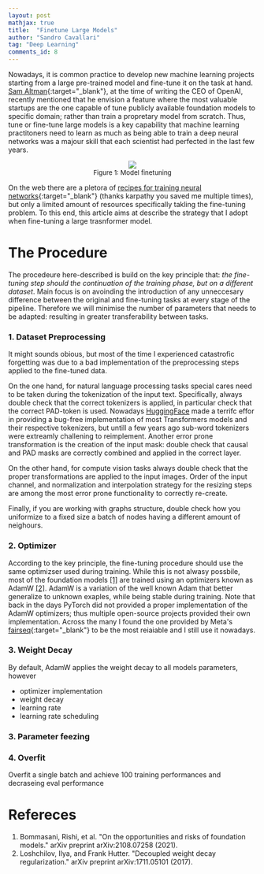 ```yaml
---
layout: post
mathjax: true
title:  "Finetune Large Models"
author: "Sandro Cavallari"
tag: "Deep Learning"
comments_id: 8
---
```


Nowadays, it is common practice to develop new machine learning projects starting from a large pre-trained model and fine-tune it on the task at hand.
[Sam Altman](https://youtu.be/WHoWGNQRXb0?t=170){:target="_blank"}, at the time of writing the CEO of OpenAI, recently mentioned that he envision a feature where the most valuable startups are the one capable of tune publicly available foundation models to specific domain; rather than train a propretary model from scratch.
Thus, tune or fine-tune large models is a key capability that machine learning practitoners need to learn as much as being able to train a deep neural networks was a majour skill that each scientist had perfected in the last few years.

<div style="text-align:center;" id="fig:intro_finetuning">
    <figure>
        <img src="{{site.baseurl}}/assets/img/finetune/intro.png" style="max-width: 98%">
        <figcaption style="font-size:small;">
            Figure 1: Model finetuning
        </figcaption>
    </figure>
</div>



On the web there are a pletora of [recipes for training neural networks](http://karpathy.github.io/2019/04/25/recipe/){:target="_blank"} (thanks karpathy you saved me multiple times), but only a limited amount of resources specifically takling the fine-tuning problem.
To this end, this article aims at describe the strategy that I adopt when fine-tuning a large trasnformer model.


# The Procedure

The procedeure here-described is build on the key principle that: *the fine-tuning step should the continuation of the training phase, but on a different dataset*.
Main focus is on avoinding the introduction of any unneccesary difference between the original and fine-tuning tasks at every stage of the pipeline.
Therefore we will minimise the number of parameters that needs to be adapted: resulting in greater transferability between tasks. 


### 1. Dataset Preprocessing

It might sounds obious, but most of the time I experienced catastrofic forgetting was due to a bad implementation of the preprocessing steps applied to the fine-tuned data.

On the one hand, for natural language processing tasks special cares need to be taken during the tokenization of the input text. 
Specifically, always double check that the correct tokenizers is applied, in particular check that the correct PAD-token is used.
Nowadays [HuggingFace](https://huggingface.co/) made a terrifc effor in providing a bug-free implementation of most Transformers models and their respective tokenizers, but untill a few years ago sub-word tokenizers were extreamly challening to reimplement.
Another error prone transformation is the creation of the input mask: double check that causal and PAD masks are correctly combined and applied in the correct layer.

On the other hand, for compute vision tasks always double check that the proper transformations are applied to the input images.
Order of the input channel, and normalization and interpolation strategy for the resizing steps are among the most error prone functionality to correctly re-create.

Finally, if you are working with graphs structure, double check how you uniformize to a fixed size a batch of nodes having a different amount of neighours.

### 2. Optimizer

According to the key principle, the fine-tuning procedure should use the same optimizser used during training.
While this is not alwasy possbile, most of the foundation models [[1]](#ref:foundation-models) are trained using an optimizers known as AdamW [[2]](#ref:loshchilov).
AdamW is a variation of the well known Adam that better generalize to unknown exaples, while being stable during training.
Note that back in the days PyTorch did not provided a proper implementation of the AdamW optimizers; thus multiple open-source projects provided their own implementation.
Across the many I found the one provided by Meta's [fairseq](https://github.com/facebookresearch/fairseq/blob/58cc6cca18f15e6d56e3f60c959fe4f878960a60/fairseq/optim/adam.py#L110){:target="_blank"} to be the most reiaiable and I still use it nowadays.

### 3. Weight Decay

By default, AdamW applies the weight decay to all models parameters, however 

 - optimizer implementation
 - weight decay
 - learning rate
 - learning rate scheduling

### 3. Parameter feezing


### 4. Overfit

Overfit a single batch and achieve 100 training performances and decraseing eval performance

# Refereces

<ol>
    <li id="ref:foundation-models"> Bommasani, Rishi, et al. "On the opportunities and risks of foundation models." arXiv preprint arXiv:2108.07258 (2021).</li>
    <li id="ref:loshchilov"> Loshchilov, Ilya, and Frank Hutter. "Decoupled weight decay regularization." arXiv preprint arXiv:1711.05101 (2017).</li>
</ol>